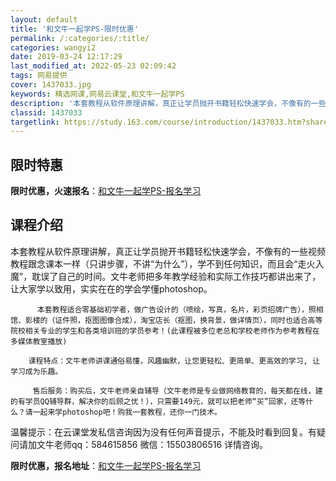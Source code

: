 ```yaml
---
layout: default
title: '和文牛一起学PS-限时优惠'
permalink: /:categories/:title/
categories: wangyi2
date: 2019-03-24 12:17:29
last_modified_at: 2022-05-23 02:09:42
tags: 网易提供
cover: 1437033.jpg
keywords: 精选网课,网易云课堂,和文牛一起学PS
description: '本套教程从软件原理讲解，真正让学员抛开书籍轻松快速学会，不像有的一些视频教程跟念课本一样（只讲步骤，不讲“为什么”），学'
classid: 1437033
targetlink: https://study.163.com/course/introduction/1437033.htm?share=1&shareId=1025206652&utm_campaign=share&utm_medium=iphoneShare&utm_source=&utm_u=1025206652
---
```


## 限时特惠

**限时优惠，火速报名**：[和文牛一起学PS-报名学习](https://study.163.com/course/introduction/1437033.htm?share=1&shareId=1025206652&utm_campaign=share&utm_medium=iphoneShare&utm_source=&utm_u=1025206652)

## 课程介绍

本套教程从软件原理讲解，真正让学员抛开书籍轻松快速学会，不像有的一些视频教程跟念课本一样（只讲步骤，不讲“为什么”），学不到任何知识，而且会“走火入魔”，耽误了自己的时间。文牛老师把多年教学经验和实际工作技巧都讲出来了，让大家学以致用，实实在在的学会学懂photoshop。

          本套教程适合零基础初学者，做广告设计的（喷绘，写真，名片，彩页招牌广告），照相馆、影楼的（证件照，抠图图像合成），淘宝店长（抠图，换背景，做详情页），同时也适合高等院校相关专业的学生和各类培训班的学员参考！(此课程被多位老总和学校老师作为参考教程在多媒体教室播放)

        课程特点：文牛老师讲课通俗易懂，风趣幽默，让您更轻松、更简单、更高效的学习, 让学习成为乐趣。

         售后服务：购买后，文牛老师亲自辅导（文牛老师是专业做网络教育的，每天都在线，建的有学员QQ辅导群，解决你的后顾之忧！），只需要149元，就可以把老师“买”回家，还等什么？请一起来学photoshop吧！购我一套教程，还你一门技术。

  温馨提示：在云课堂发私信咨询因为没有任何声音提示，不能及时看到回复。有疑问请加文牛老师qq：584615856 微信：15503806516 详情咨询。

**限时优惠，报名地址**：[和文牛一起学PS-报名学习](https://study.163.com/course/introduction/1437033.htm?share=1&shareId=1025206652&utm_campaign=share&utm_medium=iphoneShare&utm_source=&utm_u=1025206652)

